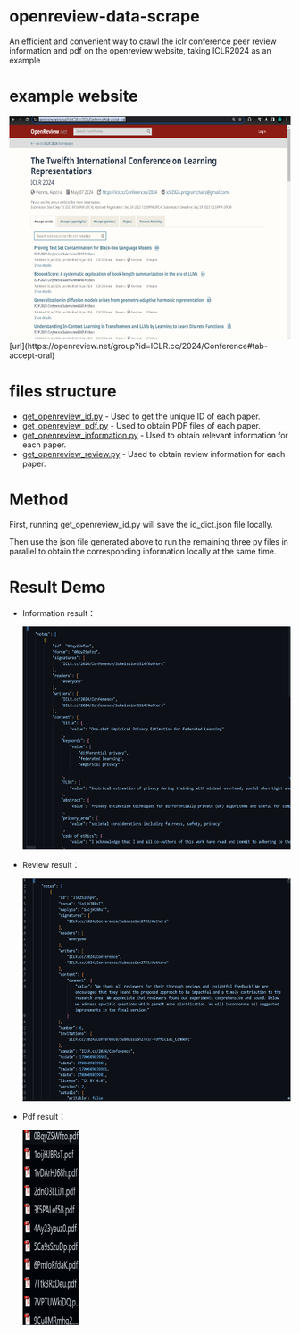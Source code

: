 # openreview-data-scrape
An efficient and convenient way to crawl the iclr conference peer review information and pdf on the openreview website, taking ICLR2024 as an example

# example website
<img src="images/1707112876582.jpg" alt="ICLR 2024" width="600" height="400">
[url](https://openreview.net/group?id=ICLR.cc/2024/Conference#tab-accept-oral)


# files structure 
  - [get_openreview_id.py](#文件1.1) - Used to get the unique ID of each paper.
  - [get_openreview_pdf.py](#文件1.2) - Used to obtain PDF files of each paper.
  - [get_openreview_information.py](#文件1.3) - Used to obtain relevant information for each paper.
  - [get_openreview_review.py](#文件1.4) - Used to obtain review information for each paper.

# Method
  First, running get_openreview_id.py will save the id_dict.json file locally.

  Then use the json file generated above to run the remaining three py files in parallel to obtain the corresponding information locally at the same time.

# Result Demo
- Information result：

  <img src="images/information.jpg" alt="ICLR 2024_information" width="600" height="400">
- Review result：

  <img src="images/review.jpg" alt="ICLR 2024_review" width="600" height="400">
- Pdf result：

  <img src="images/1707113461050.jpg" alt="ICLR 2024_pdf" width="100" height="350">
